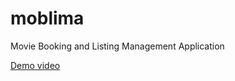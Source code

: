 # moblima
Movie Booking and Listing Management Application

[Demo video](https://www.youtube.com/watch?v=_lK_qCXWdJY&feature=youtu.be)
